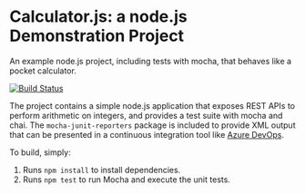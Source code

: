 Calculator.js: a node.js Demonstration Project
==============================================
An example node.js project, including tests with mocha, that behaves like
a pocket calculator.

[![Build Status](https://jyjongjdev.visualstudio.com/GitIntg/_apis/build/status/jonathanyongyk.calculator?branchName=master)](https://jyjongjdev.visualstudio.com/GitIntg/_build/latest?definitionId=14&branchName=master)

The project contains a simple node.js application that exposes REST APIs
to perform arithmetic on integers, and provides a test suite with mocha
and chai.  The `mocha-junit-reporters` package is included to provide XML
output that can be presented in a continuous integration tool like
[Azure DevOps](https://azure.com/devops).

To build, simply:

1. Runs `npm install` to install dependencies.
2. Runs `npm test` to run Mocha and execute the unit tests.


